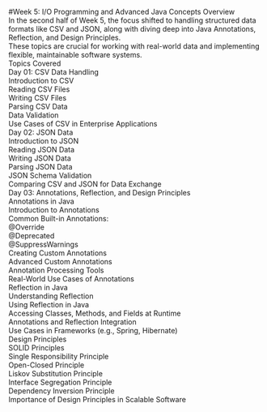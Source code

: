 #Week 5: I/O Programming and Advanced Java Concepts
Overview\
In the second half of Week 5, the focus shifted to handling structured data formats like CSV and JSON, along with diving deep into Java Annotations, Reflection, and Design Principles.\
These topics are crucial for working with real-world data and implementing flexible, maintainable software systems.\
Topics Covered\
Day 01: CSV Data Handling\
Introduction to CSV\
Reading CSV Files\
Writing CSV Files\
Parsing CSV Data\
Data Validation\
Use Cases of CSV in Enterprise Applications\
Day 02: JSON Data\
Introduction to JSON\
Reading JSON Data\
Writing JSON Data\
Parsing JSON Data\
JSON Schema Validation\
Comparing CSV and JSON for Data Exchange\
Day 03: Annotations, Reflection, and Design Principles\
Annotations in Java\
Introduction to Annotations\
Common Built-in Annotations:\
@Override\
@Deprecated\
@SuppressWarnings\
Creating Custom Annotations\
Advanced Custom Annotations\
Annotation Processing Tools\
Real-World Use Cases of Annotations\
Reflection in Java\
Understanding Reflection\
Using Reflection in Java\
Accessing Classes, Methods, and Fields at Runtime\
Annotations and Reflection Integration\
Use Cases in Frameworks (e.g., Spring, Hibernate)\
Design Principles\
SOLID Principles\
Single Responsibility Principle\
Open-Closed Principle\
Liskov Substitution Principle\
Interface Segregation Principle\
Dependency Inversion Principle\
Importance of Design Principles in Scalable Software
